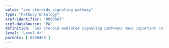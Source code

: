 ```yaml
---
value: "sex steroids signaling pathway"
type: "Pathway Ontology"
xref-identifier: "0000567"
xref-dataSource: "PW"
definition: "Sex steroid mediated signaling pathways have important roles in the development and/or maintenance of sex-specific characteristics or attributes."
level: "Level 4+"
parents: ['0000468']
---
```

